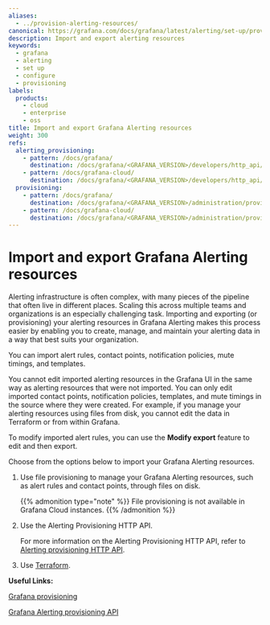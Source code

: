 ```yaml
---
aliases:
  - ../provision-alerting-resources/
canonical: https://grafana.com/docs/grafana/latest/alerting/set-up/provision-alerting-resources/
description: Import and export alerting resources
keywords:
  - grafana
  - alerting
  - set up
  - configure
  - provisioning
labels:
  products:
    - cloud
    - enterprise
    - oss
title: Import and export Grafana Alerting resources
weight: 300
refs:
  alerting_provisioning:
    - pattern: /docs/grafana/
      destination: /docs/grafana/<GRAFANA_VERSION>/developers/http_api/alerting_provisioning/
    - pattern: /docs/grafana-cloud/
      destination: /docs/grafana/<GRAFANA_VERSION>/developers/http_api/alerting_provisioning/
  provisioning:
    - pattern: /docs/grafana/
      destination: /docs/grafana/<GRAFANA_VERSION>/administration/provisioning/
    - pattern: /docs/grafana-cloud/
      destination: /docs/grafana/<GRAFANA_VERSION>/administration/provisioning/
---
```


# Import and export Grafana Alerting resources

Alerting infrastructure is often complex, with many pieces of the pipeline that often live in different places. Scaling this across multiple teams and organizations is an especially challenging task. Importing and exporting (or provisioning) your alerting resources in Grafana Alerting makes this process easier by enabling you to create, manage, and maintain your alerting data in a way that best suits your organization.

You can import alert rules, contact points, notification policies, mute timings, and templates.

You cannot edit imported alerting resources in the Grafana UI in the same way as alerting resources that were not imported. You can only edit imported contact points, notification policies, templates, and mute timings in the source where they were created. For example, if you manage your alerting resources using files from disk, you cannot edit the data in Terraform or from within Grafana.

To modify imported alert rules, you can use the **Modify export** feature to edit and then export.

Choose from the options below to import your Grafana Alerting resources.

1. Use file provisioning to manage your Grafana Alerting resources, such as alert rules and contact points, through files on disk.

   {{% admonition type="note" %}}
   File provisioning is not available in Grafana Cloud instances.
   {{% /admonition %}}

2. Use the Alerting Provisioning HTTP API.

   For more information on the Alerting Provisioning HTTP API, refer to [Alerting provisioning HTTP API](ref:alerting_provisioning).

3. Use [Terraform](https://www.terraform.io/).

**Useful Links:**

[Grafana provisioning](ref:provisioning)

[Grafana Alerting provisioning API](ref:alerting_provisioning)
